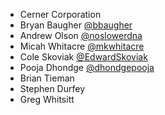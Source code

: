 * Cerner Corporation
* Bryan Baugher [@bbaugher][bryan-baugher]
* Andrew Olson [@noslowerdna][andrew-olson]
* Micah Whitacre [@mkwhitacre][micah-whitacre]
* Cole Skoviak [@EdwardSkoviak][cole-skoviak]
* Pooja Dhondge [@dhondgepooja][pooja-dhondge]
* Brian Tieman
* Stephen Durfey
* Greg Whitsitt

[bryan-baugher]: https://github.com/bbaugher
[andrew-olson]: https://github.com/noslowerdna
[cole-skoviak]: https://github.com/EdwardSkoviak
[micah-whitacre]: https://github.com/mkwhitacre
[pooja-dhondge]: https://github.com/dhondgepooja